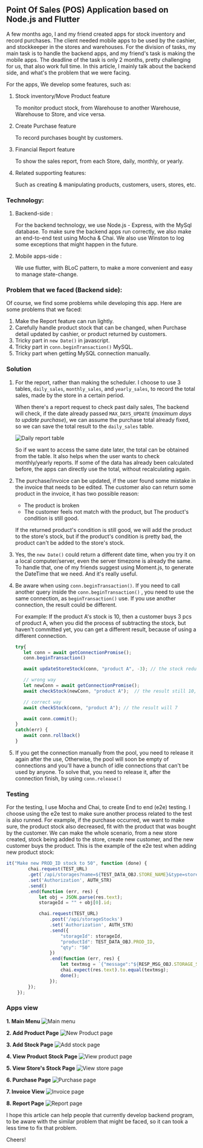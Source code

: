 ## Point Of Sales (POS) Application based on Node.js and Flutter

A few months ago, I and my friend created apps for stock inventory and record purchases. The client needed mobile apps to be used by the cashier, and stockkeeper in the stores and warehouses. For the division of tasks, my main task is to handle the backend apps, and my friend's task is making the mobile apps. The deadline of the task is only 2 months, pretty challenging for us, that also work full time. In this article, I mainly talk about the backend side, and what's the problem that we were facing. 

For the apps, We develop some features, such as: 

1. Stock inventory/Move Product feature
   <p>To monitor product stock, from Warehouse to another Warehouse, Warehouse to Store, and vice versa.
2. Create Purchase feature
   <p>To record purchases bought by customers.
3. Financial Report feature
   <p>To show the sales report, from each Store, daily, monthly, or yearly. 
4. Related supporting features:
   <p>Such as creating & manipulating products, customers, users, stores, etc.


### Technology:

1. Backend-side :
   <p>For the backend technology, we use Node.js - Express, with the MySql database. To make sure the backend apps run correctly, we also make an end-to-end test using Mocha & Chai. We also use Winston to log some exceptions that might happen in the future. 
2. Mobile apps-side :
   <p>We use flutter, with BLoC pattern, to make a more convenient and easy to manage state-change.
   
### Problem that we faced (Backend side):   

Of course, we find some problems while developing this app. Here are some problems that we faced:

1. Make the Report feature can run lightly.
2. Carefully handle product stock that can be changed, when Purchase detail updated by cashier, or product returned by customers.
3. Tricky part in ```new Date()``` in javascript. 
4. Tricky part in ```conn.beginTransaction()``` MySQL.
5. Tricky part when getting MySQL connection manually.
   
### Solution

1. For the report, rather than making the scheduler. I choose to use 3 tables, ```daily_sales```, ```monthly_sales```, and ```yearly_sales```, to record the total sales, made by the store in a certain period. 

   When there's a report request to check past daily sales, The backend will check, if the date already passed ```MAX_DAYS_UPDATE``` (*maximum days to update purchase*), we can assume the purchase total already fixed, so we can save the total result to the ```daily_sales``` table. 
   
   ![Daily report table](./images/daily-sales.png)   

   So if we want to access the same date later, the total can be obtained from the table. It also helps when the user wants to check monthly/yearly reports. If some of the data has already been calculated before, the apps can directly use the total, without recalculating again.

2. The purchase/invoice can be updated, if the user 
   found some mistake in the invoice that needs to be edited. The customer also can return some product in the invoice, it has two possible reason: 
   - The product is broken
   - The customer feels not match with the product, but The product's condition is still good.
   <p>If the returned product's condition is still good, we will add the product to the store's stock, but if the product's condition is pretty bad, the product can't be added to the store's stock.

3. Yes, the ```new Date()``` could return a different date time, when you try it on a local computer/server, even the server timezone is already the same. To handle that, one of my friends suggest using Moment.js, to generate the DateTime that we need. And it's really useful.
   
4. Be aware when using ```conn.beginTransaction()```. If you need to call another query inside the ```conn.beginTransaction()``` , you need to use the same connection, as ```beginTransaction()``` use. If you use another connection, the result could be different.

   For example: If the product A's stock is 10, then a customer buys 3 pcs of product A, when you did the process of subtracting the stock, but haven't committed yet, you can get a different result, because of using a different connection. 

   ``` javascript
   try{
      let conn = await getConnectionPromise();
      conn.beginTransaction()

      await updateStoreStock(conn, "product A", -3); // the stock reduce to 7

      // wrong way
      let newConn = await getConnectionPromise();
      await checkStock(newConn, "product A");  // the result still 10, because the transaction haven't been commited.

      // correct way
      await checkStock(conn, "product A"); // the result will 7

      await conn.commit();
   }
   catch(err) {
      await conn.rollback()
   }
   ``` 
5. If you get the connection manually from the pool, you need to release it again after the use, Otherwise, the pool will soon be empty of connections and you'll have a bunch of idle connections that can't be used by anyone. To solve that, you need to release it, after the connection finish, by  using ```conn.release()```

### Testing

For the testing, I use Mocha and Chai, to create End to end (e2e) testing. I choose using the e2e test to make sure another process related to the test is also runned. For example, if the purchase occurred, we want to make sure, the product stock also decreased, fit with the product that was bought by the customer. We can make the whole scenario, from a new store created, stock being added to the store, create new customer, and the new customer buys the product. This is the example of the e2e test when adding new product stock:

``` javascript
it("Make new PROD_ID stock to 50", function (done) {
        chai.request(TEST_URL)
        .get(`/api/storages?name=${TEST_DATA_OBJ.STORE_NAME}&type=store`)
        .set('Authorization', AUTH_STR)
        .send()
        .end(function (err, res) {
            let obj = JSON.parse(res.text);
            storageId = "" + obj[0].id;

            chai.request(TEST_URL)
                .post('/api/storageStocks')
                .set('Authorization', AUTH_STR)
                .send({
                    "storageId": storageId,
                    "productId": TEST_DATA_OBJ.PROD_ID,
                    "qty": "50"
                })
                .end(function (err, res) {
                    let textmsg = `{"message":"${RESP_MSG_OBJ.STORAGE_STOCK_SCS}"}`;
                    chai.expect(res.text).to.equal(textmsg);
                    done();
                });
        });
    });

```
### Apps view

**1. Main Menu**
![Main menu](./images/mainmenu.png)   

**2. Add Product Page**
![New Product page](./images/newprod.png)

**3. Add Stock Page**
![Add stock page](./images/addstock.png)

**4. View Product Stock Page**
![View product page](./images/view-prod-stock.png)

**5. View Store's Stock Page**
![View store page](./images/view-store-stock.png)

**6. Purchase Page**
![Purchase page](./images/purchase.png)

**7. Invoice View**
![Invoice page](./images/see-purchase.png)

**8. Report Page**
![Report page](./images/report.png)

I hope this article can help people that currently develop backend program, to be aware with the similar problem that might be faced, so it can took a less time to fix that problem.

Cheers!
